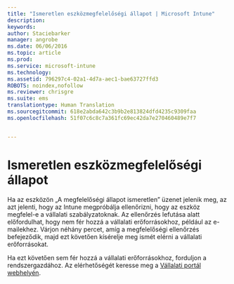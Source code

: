 ```yaml
---
title: "Ismeretlen eszközmegfelelőségi állapot | Microsoft Intune"
description: 
keywords: 
author: Staciebarker
manager: angrobe
ms.date: 06/06/2016
ms.topic: article
ms.prod: 
ms.service: microsoft-intune
ms.technology: 
ms.assetid: 796297c4-02a1-4d7a-aec1-bae63727ffd3
ROBOTS: noindex,nofollow
ms.reviewer: chrisgre
ms.suite: ems
translationtype: Human Translation
ms.sourcegitcommit: 618e2abda642c3b9b2e813824dfd4235c9309faa
ms.openlocfilehash: 51f07c6c8c7a361fc69ec42da7e270460489e7f7


---
```



# Ismeretlen eszközmegfelelőségi állapot

Ha az eszközön „A megfelelőségi állapot ismeretlen” üzenet jelenik meg, az azt jelenti, hogy az Intune megpróbálja ellenőrizni, hogy az eszköz megfelel-e a vállalati szabályzatoknak. Az ellenőrzés lefutása alatt előfordulhat, hogy nem fér hozzá a vállalati erőforrásokhoz, például az e-mailekhez. Várjon néhány percet, amíg a megfelelőségi ellenőrzés befejeződik, majd ezt követően kísérelje meg ismét elérni a vállalati erőforrásokat.

Ha ezt követően sem fér hozzá a vállalati erőforrásokhoz, forduljon a rendszergazdához. Az elérhetőségét keresse meg a [Vállalati portál webhelyén](http://portal.manage.microsoft.com).



<!--HONumber=Jul16_HO4-->


